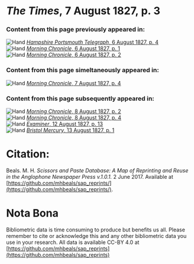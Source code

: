 # *The Times*, 7 August 1827, p. 3  
  
### Content from this page previously appeared in:  
![Hand](http://scissorsandpaste.net/wp-content/uploads/2017/06/smallhandpointer.png) [*Hampshire Portsmouth Telegraph*, 6 August 1827, p. 4](https://mhbeals.github.io/sap_html/Hampshire-Portsmouth-Telegraph/Hampshire-Portsmouth-Telegraph-6-August-1827-p-4)  
![Hand](http://scissorsandpaste.net/wp-content/uploads/2017/06/smallhandpointer.png) [*Morning Chronicle*, 6 August 1827, p. 1](https://mhbeals.github.io/sap_html/Morning-Chronicle/Morning-Chronicle-6-August-1827-p-1)  
![Hand](http://scissorsandpaste.net/wp-content/uploads/2017/06/smallhandpointer.png) [*Morning Chronicle*, 6 August 1827, p. 2](https://mhbeals.github.io/sap_html/Morning-Chronicle/Morning-Chronicle-6-August-1827-p-2)  
  
### Content from this page simeltaneously appeared in:  
![Hand](http://scissorsandpaste.net/wp-content/uploads/2017/06/smallhandpointer.png) [*Morning Chronicle*, 7 August 1827, p. 4](https://mhbeals.github.io/sap_html/Morning-Chronicle/Morning-Chronicle-7-August-1827-p-4)  
  
### Content from this page subsequently appeared in:  
![Hand](http://scissorsandpaste.net/wp-content/uploads/2017/06/smallhandpointer.png) [*Morning Chronicle*, 8 August 1827, p. 2](https://mhbeals.github.io/sap_html/Morning-Chronicle/Morning-Chronicle-8-August-1827-p-2)  
![Hand](http://scissorsandpaste.net/wp-content/uploads/2017/06/smallhandpointer.png) [*Morning Chronicle*, 8 August 1827, p. 4](https://mhbeals.github.io/sap_html/Morning-Chronicle/Morning-Chronicle-8-August-1827-p-4)  
![Hand](http://scissorsandpaste.net/wp-content/uploads/2017/06/smallhandpointer.png) [*Examiner*, 12 August 1827, p. 13](https://mhbeals.github.io/sap_html/Examiner/Examiner-12-August-1827-p-13)  
![Hand](http://scissorsandpaste.net/wp-content/uploads/2017/06/smallhandpointer.png) [*Bristol Mercury*, 13 August 1827, p. 1](https://mhbeals.github.io/sap_html/Bristol-Mercury/Bristol-Mercury-13-August-1827-p-1)  


# Citation: 

Beals. M. H. *Scissors and Paste Database: A Map of Reprinting and Reuse in the Anglophone Newspaper Press v.1.0.1.* 2 June 2017. Available at [https://github.com/mhbeals/sap_reprints/](https://github.com/mhbeals/sap_reprints/). 

# Nota Bona

Bibliometric data is time consuming to produce but benefits us all. Please remember to cite or acknowledge this and any other bibliometric data you use in your research. All data is available CC-BY 4.0 at [https://github.com/mhbeals/sap_reprints](https://github.com/mhbeals/sap_reprints)